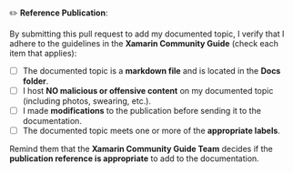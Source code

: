 <!--
If you are implementing a post to the documentation, read and check the boxes below.
 -->

:pencil2: **Reference Publication**:

By submitting this pull request to add my documented topic, I verify that I adhere to the guidelines in the **Xamarin Community Guide** (check each item that applies):

- [ ] The documented topic is a **markdown file** and is located in the **Docs folder**.
- [ ] I host **NO malicious or offensive content** on my documented topic (including photos, swearing, etc.).
- [ ] I made **modifications** to the publication before sending it to the documentation.
- [ ] The documented topic meets one or more of the **appropriate labels**.

Remind them that the **Xamarin Community Guide Team** decides if the **publication reference is appropriate** to add to the documentation.
